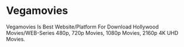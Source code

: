 # Vegamovies
Vegamovies Is Best Website/Platform For Download Hollywood Movies/WEB-Series 480p, 720p Movies, 1080p Movies, 2160p 4K UHD Movies.  
